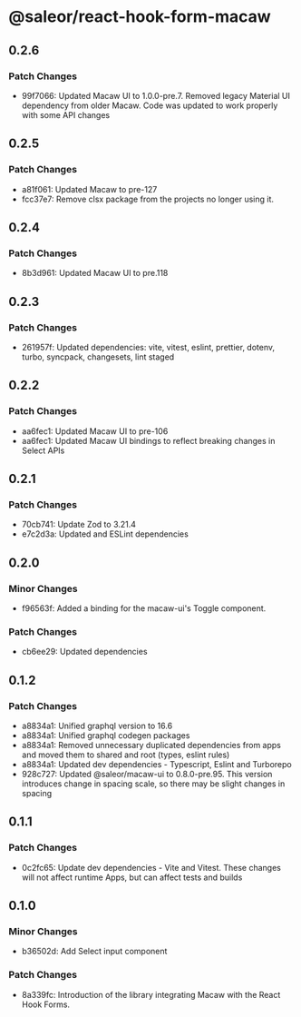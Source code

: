# @saleor/react-hook-form-macaw

## 0.2.6

### Patch Changes

- 99f7066: Updated Macaw UI to 1.0.0-pre.7. Removed legacy Material UI dependency from older Macaw. Code was updated to work properly with some API changes

## 0.2.5

### Patch Changes

- a81f061: Updated Macaw to pre-127
- fcc37e7: Remove clsx package from the projects no longer using it.

## 0.2.4

### Patch Changes

- 8b3d961: Updated Macaw UI to pre.118

## 0.2.3

### Patch Changes

- 261957f: Updated dependencies: vite, vitest, eslint, prettier, dotenv, turbo, syncpack, changesets, lint staged

## 0.2.2

### Patch Changes

- aa6fec1: Updated Macaw UI to pre-106
- aa6fec1: Updated Macaw UI bindings to reflect breaking changes in Select APIs

## 0.2.1

### Patch Changes

- 70cb741: Update Zod to 3.21.4
- e7c2d3a: Updated and ESLint dependencies

## 0.2.0

### Minor Changes

- f96563f: Added a binding for the macaw-ui's Toggle component.

### Patch Changes

- cb6ee29: Updated dependencies

## 0.1.2

### Patch Changes

- a8834a1: Unified graphql version to 16.6
- a8834a1: Unified graphql codegen packages
- a8834a1: Removed unnecessary duplicated dependencies from apps and moved them to shared and root (types, eslint rules)
- a8834a1: Updated dev dependencies - Typescript, Eslint and Turborepo
- 928c727: Updated @saleor/macaw-ui to 0.8.0-pre.95. This version introduces change in spacing scale, so there may be slight changes in spacing

## 0.1.1

### Patch Changes

- 0c2fc65: Update dev dependencies - Vite and Vitest. These changes will not affect runtime Apps, but can affect tests and builds

## 0.1.0

### Minor Changes

- b36502d: Add Select input component

### Patch Changes

- 8a339fc: Introduction of the library integrating Macaw with the React Hook Forms.
